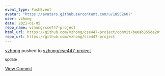```yaml
---
event_type: PushEvent
avatar: "https://avatars.githubusercontent.com/u/1855260?"
user: vzhong
date: 2021-01-05
repo_name: vzhong/cse447-project
html_url: https://github.com/vzhong/cse447-project/commit/be0ab855de20fcd54995e7a75a2542f0935d1dce
repo_url: https://github.com/vzhong/cse447-project
---
```


<a href='https://github.com/vzhong' target='_blank'>vzhong</a> pushed to <a href='https://github.com/vzhong/cse447-project' target='_blank'>vzhong/cse447-project</a>

<small>update</small>

<a href='https://github.com/vzhong/cse447-project/commit/be0ab855de20fcd54995e7a75a2542f0935d1dce' target='_blank'>View Commit</a>